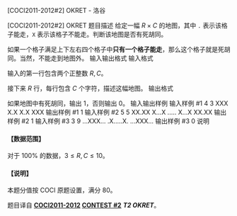 



[COCI2011-2012#2] OKRET - 洛谷














[COCI2011-2012#2] OKRET
题目描述
给定一幅 $R \times C$ 的地图，其中 `.` 表示该格子能走，`X` 表示该格子不能走。判断该地图是否有死胡同。

如果一个格子满足上下左右四个格子中**只有一个格子能走**，那么这个格子就是死胡同。当然，不能走到地图外。
输入输出格式
输入格式

输入的第一行包含两个正整数 $R,C$。

接下来 $R$ 行，每行包含 $C$ 个字符，描述这幅地图。
输出格式

如果地图中有死胡同，输出 $1$，否则输出 $0$。
输入输出样例
输入样例 #1
4 3
XXX
X.X
X.X
XXX
输出样例 #1
1
输入样例 #2
5 5
XX.XX
X...X
.....
X...X
XX.XX
输出样例 #2
1
输入样例 #3
3 9
...XXX...
.X.....X.
...XXX...
输出样例 #3
0
说明
#### 【数据范围】

对于 $100\%$ 的数据，$3 \le R,C \le 10$。

#### 【说明】

本题分值按 COCI 原题设置，满分 $80$。

题目译自 **[COCI2011-2012](https://hsin.hr/coci/archive/2011_2012/) [CONTEST #2](https://hsin.hr/coci/archive/2011_2012/contest2_tasks.pdf)** ___T2 OKRET___。






